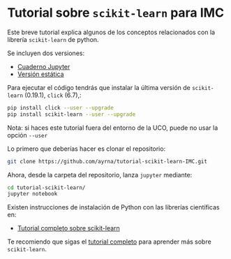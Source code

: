 # Tutorial sobre `scikit-learn` para IMC
Este breve tutorial explica algunos de los conceptos relacionados con la librería `scikit-learn` de python.

Se incluyen dos versiones:

- [Cuaderno Jupyter](tutorial.ipynb)
- [Versión estática](https://rawgit.com/pagutierrez/tutorial-scikit-learn/master/tutorial.html)

Para ejecutar el código tendrás que instalar la última versión de `scikit-learn` (0.19.1), `click` (6.7),:
```bash
pip install click --user --upgrade
pip install scikit-learn --user --upgrade
```
Nota: si haces este tutorial fuera del entorno de la UCO, puede no usar la opción `--user`

Lo primero que deberías hacer es clonar el repositorio:
```bash
git clone https://github.com/ayrna/tutorial-scikit-learn-IMC.git
```

Ahora, desde la carpeta del repositorio, lanza `jupyter` mediante:
```bash
cd tutorial-scikit-learn/
jupyter notebook
```

Existen instrucciones de instalación de Python con las librerías científicas en:

- [Tutorial completo sobre scikit-learn](https://github.com/pagutierrez/tutorial-sklearn)

Te recomiendo que sigas el [tutorial completo](https://github.com/pagutierrez/tutorial-sklearn) para aprender más sobre `scikit-learn`.
